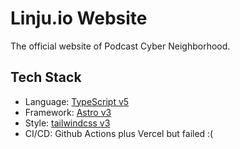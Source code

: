 # Linju.io Website

The official website of Podcast Cyber Neighborhood.

## Tech Stack

- Language: [TypeScript v5](https://www.typescriptlang.org/)
- Framework: [Astro v3](https://astro.build/)
- Style: [tailwindcss v3](https://tailwindcss.com/docs/installation)
- CI/CD: Github Actions plus Vercel but failed :(
